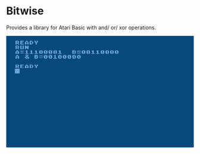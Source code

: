 <h1>Bitwise</h1>
<hl>
Provides a library for Atari Basic with and/ or/ xor
operations.
  
![](sample.png)
  
  

